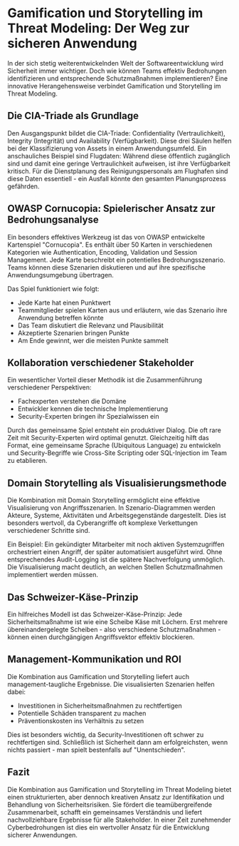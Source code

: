 # Gamification und Storytelling im Threat Modeling: Der Weg zur sicheren Anwendung

In der sich stetig weiterentwickelnden Welt der Softwareentwicklung wird Sicherheit immer wichtiger. Doch wie können Teams effektiv Bedrohungen identifizieren und entsprechende Schutzmaßnahmen implementieren? Eine innovative Herangehensweise verbindet Gamification und Storytelling im Threat Modeling.

## Die CIA-Triade als Grundlage

Den Ausgangspunkt bildet die CIA-Triade: Confidentiality (Vertraulichkeit), Integrity (Integrität) und Availability (Verfügbarkeit). Diese drei Säulen helfen bei der Klassifizierung von Assets in einem Anwendungsumfeld. Ein anschauliches Beispiel sind Flugdaten: Während diese öffentlich zugänglich sind und damit eine geringe Vertraulichkeit aufweisen, ist ihre Verfügbarkeit kritisch. Für die Dienstplanung des Reinigungspersonals am Flughafen sind diese Daten essentiell - ein Ausfall könnte den gesamten Planungsprozess gefährden.

## OWASP Cornucopia: Spielerischer Ansatz zur Bedrohungsanalyse

Ein besonders effektives Werkzeug ist das von OWASP entwickelte Kartenspiel "Cornucopia". Es enthält über 50 Karten in verschiedenen Kategorien wie Authentication, Encoding, Validation und Session Management. Jede Karte beschreibt ein potentielles Bedrohungsszenario. Teams können diese Szenarien diskutieren und auf ihre spezifische Anwendungsumgebung übertragen.

Das Spiel funktioniert wie folgt:
- Jede Karte hat einen Punktwert
- Teammitglieder spielen Karten aus und erläutern, wie das Szenario ihre Anwendung betreffen könnte
- Das Team diskutiert die Relevanz und Plausibilität
- Akzeptierte Szenarien bringen Punkte
- Am Ende gewinnt, wer die meisten Punkte sammelt

## Kollaboration verschiedener Stakeholder

Ein wesentlicher Vorteil dieser Methodik ist die Zusammenführung verschiedener Perspektiven:
- Fachexperten verstehen die Domäne
- Entwickler kennen die technische Implementierung
- Security-Experten bringen ihr Spezialwissen ein

Durch das gemeinsame Spiel entsteht ein produktiver Dialog. Die oft rare Zeit mit Security-Experten wird optimal genutzt. Gleichzeitig hilft das Format, eine gemeinsame Sprache (Ubiquitous Language) zu entwickeln und Security-Begriffe wie Cross-Site Scripting oder SQL-Injection im Team zu etablieren.

## Domain Storytelling als Visualisierungsmethode

Die Kombination mit Domain Storytelling ermöglicht eine effektive Visualisierung von Angriffsszenarien. In Szenario-Diagrammen werden Akteure, Systeme, Aktivitäten und Arbeitsgegenstände dargestellt. Dies ist besonders wertvoll, da Cyberangriffe oft komplexe Verkettungen verschiedener Schritte sind.

Ein Beispiel: Ein gekündigter Mitarbeiter mit noch aktiven Systemzugriffen orchestriert einen Angriff, der später automatisiert ausgeführt wird. Ohne entsprechendes Audit-Logging ist die spätere Nachverfolgung unmöglich. Die Visualisierung macht deutlich, an welchen Stellen Schutzmaßnahmen implementiert werden müssen.

## Das Schweizer-Käse-Prinzip

Ein hilfreiches Modell ist das Schweizer-Käse-Prinzip: Jede Sicherheitsmaßnahme ist wie eine Scheibe Käse mit Löchern. Erst mehrere übereinandergelegte Scheiben - also verschiedene Schutzmaßnahmen - können einen durchgängigen Angriffsvektor effektiv blockieren.

## Management-Kommunikation und ROI

Die Kombination aus Gamification und Storytelling liefert auch management-taugliche Ergebnisse. Die visualisierten Szenarien helfen dabei:
- Investitionen in Sicherheitsmaßnahmen zu rechtfertigen
- Potentielle Schäden transparent zu machen
- Präventionskosten ins Verhältnis zu setzen

Dies ist besonders wichtig, da Security-Investitionen oft schwer zu rechtfertigen sind. Schließlich ist Sicherheit dann am erfolgreichsten, wenn nichts passiert - man spielt bestenfalls auf "Unentschieden".

## Fazit

Die Kombination aus Gamification und Storytelling im Threat Modeling bietet einen strukturierten, aber dennoch kreativen Ansatz zur Identifikation und Behandlung von Sicherheitsrisiken. Sie fördert die teamübergreifende Zusammenarbeit, schafft ein gemeinsames Verständnis und liefert nachvollziehbare Ergebnisse für alle Stakeholder. In einer Zeit zunehmender Cyberbedrohungen ist dies ein wertvoller Ansatz für die Entwicklung sicherer Anwendungen.